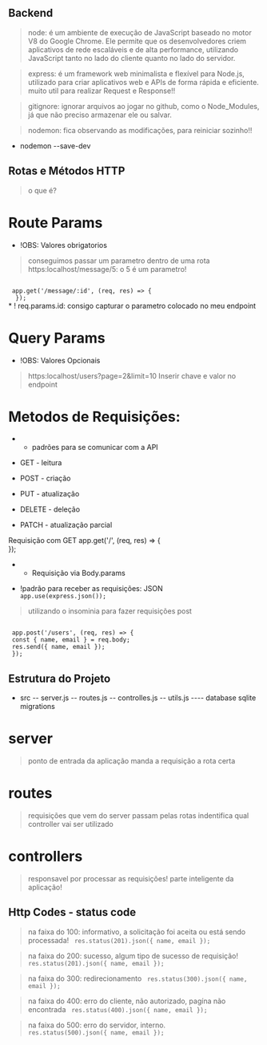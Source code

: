 ## Backend

> node: é um ambiente de execução de JavaScript baseado no motor V8 do Google Chrome. Ele permite que os desenvolvedores criem aplicativos de rede escaláveis e de alta performance, utilizando JavaScript tanto no lado do cliente quanto no lado do servidor.

> express: é um framework web minimalista e flexível para Node.js, utilizado para criar aplicativos web e APIs de forma rápida e eficiente. muito util para realizar Request e Response!!

> gitignore: ignorar arquivos ao jogar no github, como o Node_Modules, já que não preciso armazenar ele ou salvar.

> nodemon: fica observando as modificações, para reiniciar sozinho!!

- nodemon --save-dev

## Rotas e Métodos HTTP

> o que é?

# Route Params

- !OBS: Valores obrigatorios

> conseguimos passar um parametro dentro de uma rota
> https:localhost/message/5: o 5 é um parametro!

<code>
 app.get('/message/:id', (req, res) => {  
  });
</code>
* ! req.params.id: consigo capturar o parametro colocado no meu endpoint

# Query Params

- !OBS: Valores Opcionais

> https:localhost/users?page=2&limit=10
> Inserir chave e valor no endpoint

# Metodos de Requisições:

- - padrões para se comunicar com a API

- GET - leitura
- POST - criação
- PUT - atualização
- DELETE - deleção
- PATCH - atualização parcial

Requisição com GET
app.get('/', (req, res) => {  
});

- - Requisição via Body.params

- !padrão para receber as requisições: JSON
  <code>
  app.use(express.json());
  </code>

> utilizando o insominia para fazer requisições post

 <code>
 app.post('/users', (req, res) => {
 const { name, email } = req.body;
 res.send({ name, email });
 });
</code>

## Estrutura do Projeto

- src
  -- server.js
  -- routes.js
  -- controlles.js
  -- utils.js
  ---- database sqlite migrations

# server

> ponto de entrada da aplicação
> manda a requisição a rota certa

# routes

> requisições que vem do server passam pelas rotas
> indentifica qual controller vai ser utilizado

# controllers

> responsavel por processar as requisições!
> parte inteligente da aplicação!

## Http Codes - status code

> na faixa do 100: informativo, a solicitação foi aceita ou está sendo processada!
> <code>
> res.status(201).json({ name, email });
> </code>

> na faixa do 200: sucesso, algum tipo de sucesso de requisição!
> <code>
> res.status(201).json({ name, email });
> </code>

> na faixa do 300: redirecionamento
> <code>
> res.status(300).json({ name, email });
> </code>

> na faixa do 400: erro do cliente, não autorizado, pagína não encontrada
> <code>
> res.status(400).json({ name, email });
> </code>

> na faixa do 500: erro do servidor, interno.
> <code>
> res.status(500).json({ name, email });
> </code>
